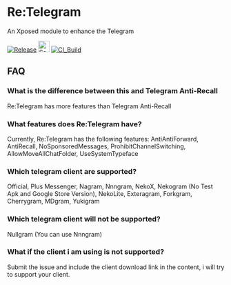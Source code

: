 # Re:Telegram
An Xposed module to enhance the Telegram

[![Release](https://img.shields.io/github/release/Sakion-Team/Re-Telegram.svg)](https://github.com/Sakion-Team/Re-Telegram/releases/latest)
[<img height="26" src="https://shields.io/badge/Sakion_Team-ffffff.svg?style=flat-square&logo=telegram" alt="Sakion Team" />](https://t.me/Sakion_Team)
[![CI_Build](https://github.com/Sakion-Team/Re-Telegram/actions/workflows/android.yml/badge.svg)](https://github.com/Sakion-Team/Re-Telegram/actions/workflows/android.yml)

## FAQ

### What is the difference between this and Telegram Anti-Recall
Re:Telegram has more features than Telegram Anti-Recall

### What features does Re:Telegram have?
Currently, Re:Telegram has the following features: AntiAntiForward, AntiRecall, NoSponsoredMessages, ProhibitChannelSwitching, AllowMoveAllChatFolder, UseSystemTypeface

### Which telegram client are supported?
Official, Plus Messenger, Nagram, Nnngram, NekoX, Nekogram (No Test Apk and Google Store Version), NekoLite, Exteragram, Forkgram, Cherrygram, MDgram, Yukigram

### Which telegram client will not be supported?
Nullgram (You can use Nnngram)

### What if the client i am using is not supported?
Submit the issue and include the client download link in the content, i will try to support your client.
